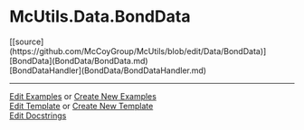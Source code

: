 # <a id="McUtils.Data.BondData">McUtils.Data.BondData</a> 
<div class="docs-source-link" markdown="1">
[[source](https://github.com/McCoyGroup/McUtils/blob/edit/Data/BondData)]
</div>
    


<div class="container alert alert-secondary bg-light">
  <div class="row">
   <div class="col" markdown="1">
[BondData](BondData/BondData.md)   
</div>
   <div class="col" markdown="1">
[BondDataHandler](BondData/BondDataHandler.md)   
</div>
</div>
</div>





___

[Edit Examples](https://github.com/McCoyGroup/McUtils/edit/edit/ci/examples/McUtils/Data/BondData.md) or 
[Create New Examples](https://github.com/McCoyGroup/McUtils/new/edit/?filename=ci/examples/McUtils/Data/BondData.md) <br/>
[Edit Template](https://github.com/McCoyGroup/McUtils/edit/edit/ci/docs/McUtils/Data/BondData.md) or 
[Create New Template](https://github.com/McCoyGroup/McUtils/new/edit/?filename=ci/docs/templates/McUtils/Data/BondData.md) <br/>
[Edit Docstrings](https://github.com/McCoyGroup/McUtils/edit/edit/Data/BondData/__init__.py?message=Update%20Docs)